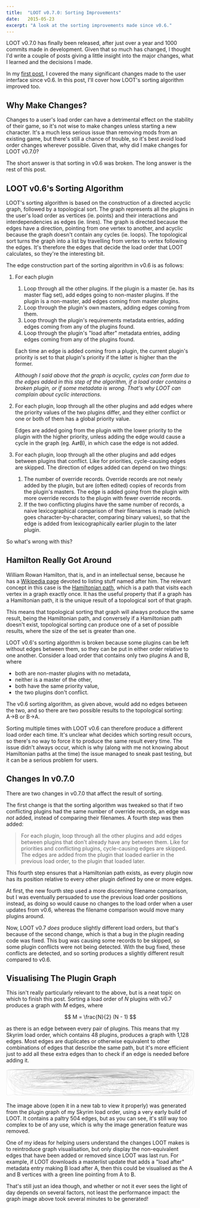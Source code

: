 ```yaml
---
title:  "LOOT v0.7.0: Sorting Improvements"
date:   2015-05-23
excerpt: "A look at the sorting improvements made since v0.6."
---
```

LOOT v0.7.0 has finally been released, after just over a year and 1000 commits made in development. Given that so much has changed, I thought I'd write a couple of posts giving a little insight into the major changes, what I learned and the decisions I made.

In my [first post](/2015/05/22/loot-v0.7-ui/), I covered the many significant changes made to the user interface since v0.6. In this post, I'll cover how LOOT's sorting algorithm improved too.

## Why Make Changes?

Changes to a user's load order can have a detrimental effect on the stability of their game, so it's not wise to make changes unless starting a new character. It's a much less serious issue than removing mods from an existing game, but there's still a chance of trouble, so it's best avoid load order changes wherever possible. Given that, why did I make changes for LOOT v0.7.0?

The short answer is that sorting in v0.6 was broken. The long answer is the rest of this post.

## LOOT v0.6's Sorting Algorithm

LOOT's sorting algorithm is based on the construction of a directed acyclic graph, followed by a topological sort. The graph represents all the plugins in the user's load order as vertices (ie. points) and their interactions and interdependencies as edges (ie. lines). The graph is directed because the edges have a direction, pointing from one vertex to another, and acyclic because the graph doesn't contain any cycles (ie. loops). The topological sort turns the graph into a list by travelling from vertex to vertex following the edges. It's therefore the edges that decide the load order that LOOT calculates, so they're the interesting bit.

The edge construction part of the sorting algorithm in v0.6 is as follows:

1. For each plugin
    1. Loop through all the other plugins. If the plugin is a master (ie. has its master flag set), add edges going to non-master plugins. If the plugin is a non-master, add edges coming from master plugins.
    2. Loop through the plugin's own masters, adding edges coming from them.
    3. Loop through the plugin's requirements metadata entries, adding edges coming from any of the plugins found.
    4. Loop through the plugin's "load after" metadata entries, adding edges coming from any of the plugins found.

    Each time an edge is added coming from a plugin, the current plugin's priority is set to that plugin's priority if the latter is higher than the former.

    *Although I said above that the graph is acyclic, cycles can form due to the edges added in this step of the algorithm, if a load order contains a broken plugin, or if some metadata is wrong. That's why LOOT can complain about cyclic interactions.*
2. For each plugin, loop through all the other plugins and add edges where the priority values of the two plugins differ, and they either conflict or one or both of them has a global priority value.

    Edges are added going from the plugin with the lower priority to the plugin with the higher priority, unless adding the edge would cause a cycle in the graph (eg. A&#x21C4;B), in which case the edge is not added.
3. For each plugin, loop through all the other plugins and add edges between plugins that conflict. Like for priorities, cycle-causing edges are skipped. The direction of edges added can depend on two things:
    1. The number of override records. Override records are not newly added by the plugin, but are (often edited) copies of records from the plugin's masters. The edge is added going from the plugin with more override records to the plugin with fewer override records.
    2. If the two conflicting plugins have the same number of records, a naive lexicographical comparison of their filenames is made (which goes character-by-character, comparing binary values), so that the edge is added from lexicographically earlier plugin to the later plugin.

So what's wrong with this?

## Hamilton Really Got Around

William Rowan Hamilton, that is, and in an intellectual sense, because he has a [Wikipedia page](https://en.wikipedia.org/wiki/List_of_things_named_after_William_Rowan_Hamilton) devoted to listing stuff named after him. The relevant concept in this case is the [Hamiltonian path](https://en.wikipedia.org/wiki/Hamiltonian_path), which is a path that visits each vertex in a graph exactly once. It has the useful property that if a graph has a Hamiltonian path, it is the unique result of a topological sort of that graph.

This means that topological sorting that graph will always produce the same result, being the Hamiltonian path, and conversely if a Hamiltonian path doesn't exist, topological sorting can produce one of a set of possible results, where the size of the set is greater than one.

LOOT v0.6's sorting algorithm is broken because some plugins can be left without edges between them, so they can be put in either order relative to one another. Consider a load order that contains only two plugins A and B, where

* both are non-master plugins with no metadata,
* neither is a master of the other,
* both have the same priority value,
* the two plugins don't conflict.

The v0.6 sorting algorithm, as given above, would add no edges between the two, and so there are two possible results to the topological sorting: A&#x2192;B or B&#x2192;A.

Sorting multiple times with LOOT v0.6 can therefore produce a different load order each time. It's unclear what decides which sorting result occurs, so there's no way to force it to produce the same result every time. The issue didn't always occur, which is why (along with me not knowing about Hamiltonian paths at the time) the issue managed to sneak past testing, but it can be a serious problem for users.

## Changes In v0.7.0

There are two changes in v0.7.0 that affect the result of sorting.

The first change is that the sorting algorithm was tweaked so that if two conflicting plugins had the same number of override records, an edge was *not* added, instead of comparing their filenames. A fourth step was then added:

> For each plugin, loop through all the other plugins and add edges between plugins that don't already have any between them. Like for priorities and conflicting plugins, cycle-causing edges are skipped. The edges are added from the plugin that loaded earlier in the previous load order, to the plugin that loaded later.

This fourth step ensures that a Hamiltonian path exists, as every plugin now has its position relative to every other plugin defined by one or more edges.

At first, the new fourth step used a more discerning filename comparison, but I was eventually persuaded to use the previous load order positions instead, as doing so would cause no changes to the load order when a user updates from v0.6, whereas the filename comparison would move many plugins around.

Now, LOOT v0.7 *does* produce slightly different load orders, but that's because of the second change, which is that a bug in the plugin reading code was fixed. This bug was causing some records to be skipped, so some plugin conflicts were not being detected. With the bug fixed, these conflicts are detected, and so sorting produces a slightly different result compared to v0.6.

## Visualising The Plugin Graph

This isn't really particularly relevant to the above, but is a neat topic on which to finish this post. Sorting a load order of *N* plugins with v0.7 produces a graph with *M* edges, where

$$ M = \frac{N}{2} (N - 1) $$

as there is an edge between every pair of plugins. This means that my Skyrim load order, which contains 48 plugins, produces a graph with 1,128 edges. Most edges are duplicates or otherwise equivalent to other combinations of edges that describe the same path, but it's more efficient just to add all these extra edges than to check if an edge is needed before adding it.

![plugin graph](/assets/images/posts/sorting-graph.svg)

The image above (open it in a new tab to view it properly) was generated from the plugin graph of my Skyrim load order, using a very early build of LOOT. It contains a paltry 504 edges, but as you can see, it's still way too complex to be of any use, which is why the image generation feature was removed.

One of my ideas for helping users understand the changes LOOT makes is to reintroduce graph visualisation, but only display the non-equivalent edges that have been added or removed since LOOT was last run. For example, if LOOT downloads a masterlist update that adds a "load after" metadata entry making B load after A, then this could be visualised as the A and B vertices with a green line pointing from A to B.

That's still just an idea though, and whether or not it ever sees the light of day depends on several factors, not least the performance impact: the graph image above took several minutes to be generated!
